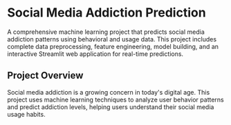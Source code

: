 #  Social Media Addiction Prediction

A comprehensive machine learning project that predicts social media addiction patterns using behavioral and usage data. This project includes complete data preprocessing, feature engineering, model building, and an interactive Streamlit web application for real-time predictions.

##  Project Overview

Social media addiction is a growing concern in today's digital age. This project uses machine learning techniques to analyze user behavior patterns and predict addiction levels, helping users understand their social media usage habits.
